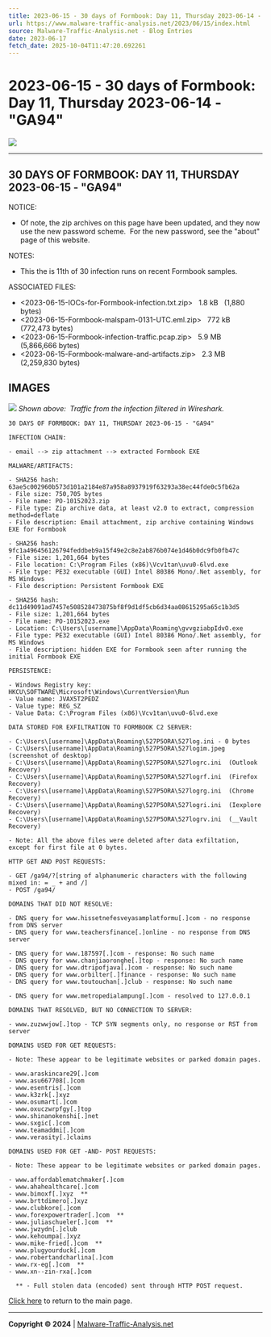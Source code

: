 ```yaml
---
title: 2023-06-15 - 30 days of Formbook: Day 11, Thursday 2023-06-14 - "GA94"
url: https://www.malware-traffic-analysis.net/2023/06/15/index.html
source: Malware-Traffic-Analysis.net - Blog Entries
date: 2023-06-17
fetch_date: 2025-10-04T11:47:20.692261
---
```


# 2023-06-15 - 30 days of Formbook: Day 11, Thursday 2023-06-14 - "GA94"

[![](../../../site-logo-01.gif)](../../../index.html)

---

## 30 DAYS OF FORMBOOK: DAY 11, THURSDAY 2023-06-15 - "GA94"

NOTICE:

* Of note, the zip archives on this page have been updated, and they now use the new password scheme.  For the new password, see the "about" page of this website.

NOTES:

* This the is 11th of 30 infection runs on recent Formbook samples.

ASSOCIATED FILES:

* <2023-06-15-IOCs-for-Formbook-infection.txt.zip>   1.8 kB   (1,880 bytes)
* <2023-06-15-Formbook-malspam-0131-UTC.eml.zip>   772 kB   (772,473 bytes)
* <2023-06-15-Formbook-infection-traffic.pcap.zip>   5.9 MB   (5,866,666 bytes)
* <2023-06-15-Formbook-malware-and-artifacts.zip>   2.3 MB   (2,259,830 bytes)

## IMAGES

![](2023-06-15-Formbook-image-01.jpg)
*Shown above:  Traffic from the infection filtered in Wireshark.*

```
30 DAYS OF FORMBOOK: DAY 11, THURSDAY 2023-06-15 - "GA94"

INFECTION CHAIN:

- email --> zip attachment --> extracted Formbook EXE

MALWARE/ARTIFACTS:

- SHA256 hash: 63ae5c002960b573d101a2184e87a958a8937919f63293a38ec44fde0c5fb62a
- File size: 750,705 bytes
- File name: PO-10152023.zip
- File type: Zip archive data, at least v2.0 to extract, compression method=deflate
- File description: Email attachment, zip archive containing Windows EXE for Formbook

- SHA256 hash: 9fc1a496456126794feddbeb9a15f49e2c8e2ab876b074e1d46b0dc9fb0fb47c
- File size: 1,201,664 bytes
- File location: C:\Program Files (x86)\Vcv1tan\uvu0-6lvd.exe
- File type: PE32 executable (GUI) Intel 80386 Mono/.Net assembly, for MS Windows
- File description: Persistent Formbook EXE

- SHA256 hash: dc11d49091ad7457e508528473875bf8f9d1df5cb6d34aa08615295a65c1b3d5
- File size: 1,201,664 bytes
- File name: PO-10152023.exe
- Location: C:\Users\[username]\AppData\Roaming\gvvgziabpIdvO.exe
- File type: PE32 executable (GUI) Intel 80386 Mono/.Net assembly, for MS Windows
- File description: hidden EXE for Formbook seen after running the initial Formbook EXE

PERSISTENCE:

- Windows Registry key: HKCU\SOFTWARE\Microsoft\Windows\CurrentVersion\Run
- Value name: JVAX5T2PEDZ
- Value type: REG_SZ
- Value Data: C:\Program Files (x86)\Vcv1tan\uvu0-6lvd.exe

DATA STORED FOR EXFILTRATION TO FORMBOOK C2 SERVER:

- C:\Users\[username]\AppData\Roaming\527P5ORA\527log.ini - 0 bytes
- C:\Users\[username]\AppData\Roaming\527P5ORA\527logim.jpeg  (screenshot of desktop)
- C:\Users\[username]\AppData\Roaming\527P5ORA\527logrc.ini  (Outlook Recovery)
- C:\Users\[username]\AppData\Roaming\527P5ORA\527logrf.ini  (Firefox Recovery)
- C:\Users\[username]\AppData\Roaming\527P5ORA\527logrg.ini  (Chrome Recovery)
- C:\Users\[username]\AppData\Roaming\527P5ORA\527logri.ini  (Iexplore Recovery)
- C:\Users\[username]\AppData\Roaming\527P5ORA\527logrv.ini  (__Vault Recovery)

- Note: All the above files were deleted after data exfiltation, except for first file at 0 bytes.

HTTP GET AND POST REQUESTS:

- GET /ga94/?[string of alphanumeric characters with the following mixed in: = _ + and /]
- POST /ga94/

DOMAINS THAT DID NOT RESOLVE:

- DNS query for www.hissetnefesveyasamplatformu[.]com - no response from DNS server
- DNS query for www.teachersfinance[.]online - no response from DNS server

- DNS query for www.187597[.]com - response: No such name
- DNS query for www.chanjiaoronghe[.]top - response: No such name
- DNS query for www.dtripofjava[.]com - response: No such name
- DNS query for www.orbilter[.]finance - response: No such name
- DNS query for www.toutouchan[.]club - response: No such name

- DNS query for www.metropedialampung[.]com - resolved to 127.0.0.1

DOMAINS THAT RESOLVED, BUT NO CONNECTION TO SERVER:

- www.zuzwwjow[.]top - TCP SYN segments only, no response or RST from server

DOMAINS USED FOR GET REQUESTS:

- Note: These appear to be legitimate websites or parked domain pages.

- www.araskincare29[.]com
- www.asu667708[.]com
- www.esentris[.]com
- www.k3zrk[.]xyz
- www.osumart[.]com
- www.oxuczwrpfgy[.]top
- www.shinanokenshi[.]net
- www.sxgic[.]com
- www.teamaddmi[.]com
- www.verasity[.]claims

DOMAINS USED FOR GET -AND- POST REQUESTS:

- Note: These appear to be legitimate websites or parked domain pages.

- www.affordablematchmaker[.]com
- www.ahahealthcare[.]com
- www.bimoxf[.]xyz  **
- www.brttdimero[.]xyz
- www.clubkore[.]com
- www.forexpowertrader[.]com  **
- www.juliaschueler[.]com  **
- www.jwzydn[.]club
- www.kehoumpa[.]xyz
- www.mike-fried[.]com  **
- www.plugyourduck[.]com
- www.robertandcharlina[.]com
- www.rx-eg[.]com  **
- www.xn--zin-rxa[.]com

  ** - Full stolen data (encoded) sent through HTTP POST request.
```

[Click here](../../../index.html) to return to the main page.

---

**Copyright © 2024** | [Malware-Traffic-Analysis.net](../../../index.html)